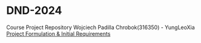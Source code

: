 # DND-2024
Course Project Repository
Wojciech Padilla Chrobok(316350) - YungLeoXia
[Project Formulation & Initial Requirements](./Project_Formulation_and_Requirements.md)
